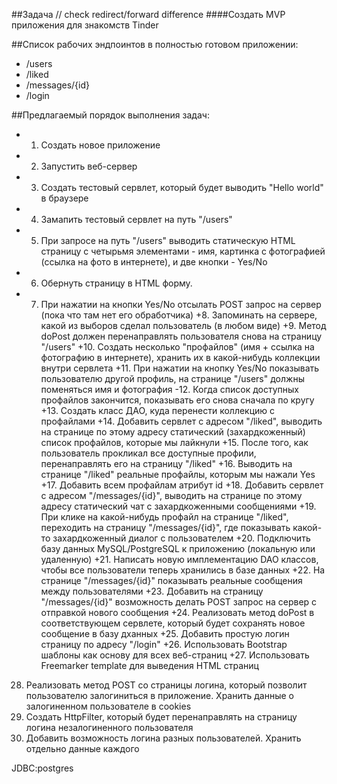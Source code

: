 ##Задача
// check redirect/forward difference
####Создать MVP приложения для знакомств Tinder

##Список рабочих эндпоинтов в полностью готовом приложении:
- /users
- /liked
- /messages/{id}
- /login

##Предлагаемый порядок выполнения задач:
+ 1. Создать новое приложение
+ 2. Запустить веб-сервер
+ 3. Создать тестовый сервлет, который будет выводить "Hello world" в браузере
+ 4. Замапить тестовый сервлет на путь "/users"
+ 5. При запросе на путь "/users" выводить статическую HTML страницу с четырьмя элементами - имя, картинка с фотографией (ссылка на фото в интернете), и две кнопки - Yes/No
+ 6. Обернуть страницу в HTML форму.
+ 7. При нажатии на кнопки Yes/No отсылать POST запрос на сервер (пока что там нет его обработчика)
+8. Запоминать на сервере, какой из выборов сделал пользователь (в любом виде)
+9. Метод doPost должен перенаправлять пользователя снова на страницу "/users"
+10. Создать несколько "профайлов" (имя + ссылка на фотографию в интернете), хранить их в какой-нибудь коллекции внутри сервлета
+11. При нажатии на кнопку Yes/No показывать пользователю другой профиль, на странице "/users" должны поменяться имя и фотография
-12. Когда список доступных профайлов закончится, показывать его снова сначала по кругу
+13. Создать класс ДАО, куда перенести коллекцию с профайлами
+14. Добавить сервлет с адресом "/liked", выводить на странице по этому адресу статический (захардкоженный) список профайлов, которые мы лайкнули
+15. После того, как пользователь прокликал все доступные профили, перенаправлять его на страницу "/liked"
+16. Выводить на странице "/liked" реальные профайлы, которым мы нажали Yes
+17. Добавить всем профайлам атрибут id
+18. Добавить сервлет с адресом "/messages/{id}", выводить на странице по этому адресу статический чат с захардкоженными сообщениями
+19. При клике на какой-нибудь профайл на странице "/liked", переходить на страницу "/messages/{id}", где показывать какой-то захардкоженный диалог с пользователем
+20. Подключить базу данных MySQL/PostgreSQL к приложению (локальную или удаленную)
+21. Написать новую имплементацию DAO классов, чтобы все пользователи теперь хранились в базе данных
+22. На странице "/messages/{id}" показывать реальные сообщения между пользователями
+23. Добавить на страницу "/messages/{id}" возможность делать POST запрос на сервер с отправкой нового сообщения
+24. Реализовать метод doPost в соответствующем сервлете, который будет сохранять новое сообщение в базу дханных
+25. Добавить простую логин страницу по адресу "/login"
+26. Использовать Bootstrap шаблоны как основу для всех веб-страниц
+27. Использовать Freemarker template для выведения HTML страниц
28. Реализовать метод POST со страницы логина, который позволит пользователю залогиниться в приложение. Хранить данные о залогиненном пользователе в cookies
29. Создать HttpFilter, который будет перенаправлять на страницу логина незалогиненного пользователя
30. Добавить возможность логина разных пользователей. Хранить отдельно данные каждого

JDBC:postgres